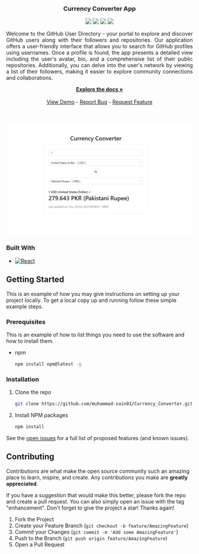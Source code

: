 <br />
<div align="center">

<h3 align="center">Currency Converter App</h3>
<div>
    <a href="https://github.com/muhammad-zain01/Currency_Converter/graphs/contributors"><img src="https://img.shields.io/github/contributors/muhammad-zain01/Currency_Converter.svg?style=for-the-badge" /></a>
    <a href="https://github.com/muhammad-zain01/Currency_Converter/network/members"><img src="https://img.shields.io/github/forks/muhammad-zain01/Currency_Converter.svg?style=for-the-badge" /></a>
    <a href="https://github.com/muhammad-zain01/Currency_Converter/stargazers"><img src="https://img.shields.io/github/stars/muhammad-zain01/Currency_Converter.svg?style=for-the-badge" /></a>
    <a href="https://github.com/muhammad-zain01/Currency_Converter/issues"><img src="https://img.shields.io/github/issues/muhammad-zain01/Currency_Converter.svg?style=for-the-badge" /></a>
</div>

  <p align="center" style="text-align: justify;">
    Welcome to the GitHub User Directory - your portal to explore and discover GitHub users along with their followers and repositories. Our application offers a user-friendly interface that allows you to search for GitHub profiles using usernames. Once a profile is found, the app presents a detailed view including the user's avatar, bio, and a comprehensive list of their public repositories. Additionally, you can delve into the user's network by viewing a list of their followers, making it easier to explore community connections and collaborations.
  </p>
    <a href="https://github.com/muhammad-zain01/Currency_Converter"><strong>Explore the docs »</strong></a>
    <br />
    <br />
    <a href="https://muhammad-zain01.github.io/Currency_Converter/">View Demo</a>
    -
    <a href="https://github.com/muhammad-zain01/Currency_Converter/issues">Report Bug</a>
    -
    <a href="https://github.com/muhammad-zain01/Currency_Converter/issues">Request Feature</a>
    <br />
    <br />
    <br />
</div>


[![Product Name Screen Shot][product-screenshot]](https://example.com)

### Built With

<!-- * [![Next][Next.js]][Next-url] -->
* [![React][React.js]][React-url]
<!-- * [![Vue][Vue.js]][Vue-url] -->
<!-- * [![Angular][Angular.io]][Angular-url] -->
<!-- * [![Svelte][Svelte.dev]][Svelte-url] -->
<!-- * [![Laravel][Laravel.com]][Laravel-url] -->
<!-- * [![Bootstrap][Bootstrap.com]][Bootstrap-url] -->
<!-- * [![JQuery][JQuery.com]][JQuery-url] -->

## Getting Started

This is an example of how you may give instructions on setting up your project locally.
To get a local copy up and running follow these simple example steps.

### Prerequisites

This is an example of how to list things you need to use the software and how to install them.
* npm
  ```sh
  npm install npm@latest -g
  ```

### Installation

1. Clone the repo
   ```sh
   git clone https://github.com/muhammad-zain01/Currency_Converter.git
   ```
2. Install NPM packages
   ```sh
   npm install
   ```
See the [open issues](https://github.com/muhammad-zain01/Currency_Converter/issues) for a full list of proposed features (and known issues).


<!-- CONTRIBUTING -->
## Contributing

Contributions are what make the open source community such an amazing place to learn, inspire, and create. Any contributions you make are **greatly appreciated**.

If you have a suggestion that would make this better, please fork the repo and create a pull request. You can also simply open an issue with the tag "enhancement".
Don't forget to give the project a star! Thanks again!

1. Fork the Project
2. Create your Feature Branch (`git checkout -b feature/AmazingFeature`)
3. Commit your Changes (`git commit -m 'Add some AmazingFeature'`)
4. Push to the Branch (`git push origin feature/AmazingFeature`)
5. Open a Pull Request


[contributors-shield]: https://img.shields.io/github/contributors/muhammad-zain01/Currency_Converter.svg?style=for-the-badge
[contributors-url]: https://github.com/muhammad-zain01/Currency_Converter/graphs/contributors
[forks-shield]: https://img.shields.io/github/forks/muhammad-zain01/Currency_Converter.svg?style=for-the-badge
[forks-url]: https://github.com/muhammad-zain01/Currency_Converter/network/members
[stars-shield]: https://img.shields.io/github/stars/muhammad-zain01/Currency_Converter.svg?style=for-the-badge
[stars-url]: https://github.com/muhammad-zain01/Currency_Converter/stargazers
[issues-shield]: https://img.shields.io/github/issues/muhammad-zain01/Currency_Converter.svg?style=for-the-badge
[issues-url]: https://github.com/muhammad-zain01/Currency_Converter/issues
[license-shield]: https://img.shields.io/github/license/muhammad-zain01/Currency_Converter.svg?style=for-the-badge
[license-url]: https://github.com/muhammad-zain01/Currency_Converter/blob/master/LICENSE.txt
[linkedin-shield]: https://img.shields.io/badge/-LinkedIn-black.svg?style=for-the-badge&logo=linkedin&colorB=555
[linkedin-url]: https://linkedin.com/in/linkedin_username
[product-screenshot]: https://raw.githubusercontent.com/Muhammad-Zain01/Currency_Converter/main/preview.png
[Next.js]: https://img.shields.io/badge/next.js-000000?style=for-the-badge&logo=nextdotjs&logoColor=white
[Next-url]: https://nextjs.org/
[React.js]: https://img.shields.io/badge/React-4A4A55?style=for-the-badge&logo=react&logoColor=white
[React-url]: https://reactjs.org/
[Vue.js]: https://img.shields.io/badge/Vue.js-35495E?style=for-the-badge&logo=vuedotjs&logoColor=4FC08D
[Vue-url]: https://vuejs.org/
[Angular.io]: https://img.shields.io/badge/Angular-DD0031?style=for-the-badge&logo=angular&logoColor=white
[Angular-url]: https://angular.io/
[Svelte.dev]: https://img.shields.io/badge/Svelte-4A4A55?style=for-the-badge&logo=svelte&logoColor=FF3E00
[Svelte-url]: https://svelte.dev/
[Laravel.com]: https://img.shields.io/badge/Laravel-FF2D20?style=for-the-badge&logo=laravel&logoColor=white
[Laravel-url]: https://laravel.com
[Bootstrap.com]: https://img.shields.io/badge/Bootstrap-563D7C?style=for-the-badge&logo=bootstrap&logoColor=white
[Bootstrap-url]: https://getbootstrap.com
[JQuery.com]: https://img.shields.io/badge/jQuery-0769AD?style=for-the-badge&logo=jquery&logoColor=white
[JQuery-url]: https://jquery.com 
